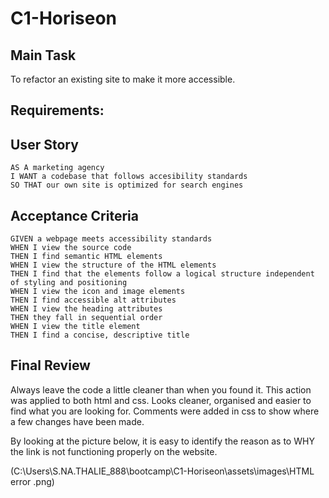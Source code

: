 # C1-Horiseon

## Main Task

To refactor an existing site to make it more accessible.

## Requirements: 

## User Story

```
AS A marketing agency
I WANT a codebase that follows accesibility standards
SO THAT our own site is optimized for search engines
```

## Acceptance Criteria

```
GIVEN a webpage meets accessibility standards
WHEN I view the source code
THEN I find semantic HTML elements
WHEN I view the structure of the HTML elements
THEN I find that the elements follow a logical structure independent of styling and positioning
WHEN I view the icon and image elements
THEN I find accessible alt attributes
WHEN I view the heading attributes
THEN they fall in sequential order
WHEN I view the title element
THEN I find a concise, descriptive title
```
## Final Review

Always leave the code a little cleaner than when you found it. This action was applied to both 
html and css. Looks cleaner, organised and easier to find what you are looking for. Comments were
added in css to show where a few changes have been made.

By looking at the picture below, it is easy to identify the reason as to WHY the link is not 
functioning properly on the website.

(C:\Users\S.NA.THALIE_888\bootcamp\C1-Horiseon\assets\images\HTML error .png)


